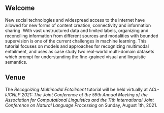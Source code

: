 ## Welcome

New social technologies and widespread access to the internet have allowed for new forms of content creation, connectivity and information sharing. With vast unstructured data and limited labels, organizing and reconciling information from different sources and modalities with bounded supervision is one of the current challenges in machine learning. This tutorial focuses on models and approaches for recognizing multimodal entailment, and uses as case study two real-world multi-domain datasets which prompt for understanding the fine-grained visual and linguistic semantics.

## Venue

The _Recognizing Multimodal Entailment_ tutorial will be held virtually at _ACL-IJCNLP 2021: The Joint Conference of the 59th Annual Meeting of the Association for Computational Linguistics and the 11th International Joint Conference on Natural Language Processing_ on Sunday, August 1th, 2021.
